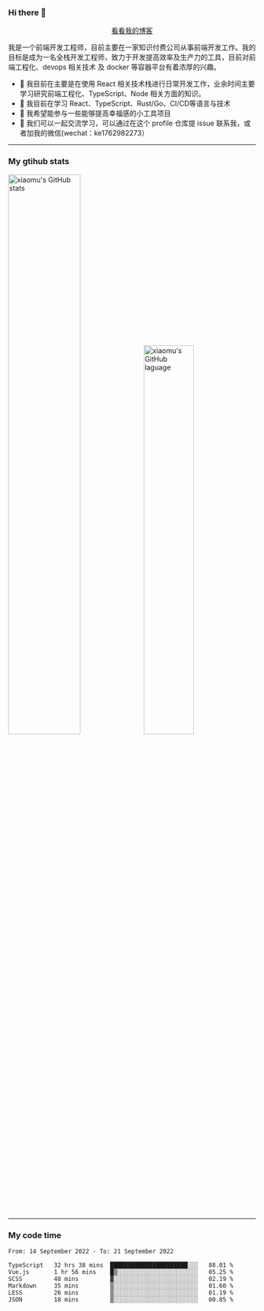 ### Hi there 👋

<p align="center">
  <a href="https://blog.realjacket.site/">看看我的博客</a>
</p>

我是一个前端开发工程师，目前主要在一家知识付费公司从事前端开发工作。我的目标是成为一名全栈开发工程师，致力于开发提高效率及生产力的工具，目前对前端工程化、devops 相关技术 及 docker 等容器平台有着浓厚的兴趣。

- 🔭 我目前在主要是在使用 React 相关技术栈进行日常开发工作，业余时间主要学习研究前端工程化、TypeScript、Node 相关方面的知识。
- 🌱 我目前在学习 React、TypeScript、Rust/Go、CI/CD等语言与技术
- 👯 我希望能参与一些能够提高幸福感的小工具项目
- 💬 我们可以一起交流学习，可以通过在这个 profile 仓库提 issue 联系我，或者加我的微信(wechat：ke1762982273）

***

### My gtihub stats

<a><img src="https://github-readme-stats.vercel.app/api?username=real-jacket" title="xiaomu's GitHub stats" alt="xiaomu's GitHub stats" style="width:54%;"/></a>
<a><img src="https://github-readme-stats.vercel.app/api/top-langs/?username=real-jacket&layout=compact" title="xiaomu's GitHub laguage" alt="xiaomu's GitHub laguage" style="width:45%;"/><a/>

***

### My code time

<!--START_SECTION:waka-->

```text
From: 14 September 2022 - To: 21 September 2022

TypeScript   32 hrs 38 mins  ██████████████████████░░░   88.01 %
Vue.js       1 hr 56 mins    █▒░░░░░░░░░░░░░░░░░░░░░░░   05.25 %
SCSS         48 mins         ▓░░░░░░░░░░░░░░░░░░░░░░░░   02.19 %
Markdown     35 mins         ▒░░░░░░░░░░░░░░░░░░░░░░░░   01.60 %
LESS         26 mins         ▒░░░░░░░░░░░░░░░░░░░░░░░░   01.19 %
JSON         18 mins         ▒░░░░░░░░░░░░░░░░░░░░░░░░   00.85 %
```

<!--END_SECTION:waka-->
